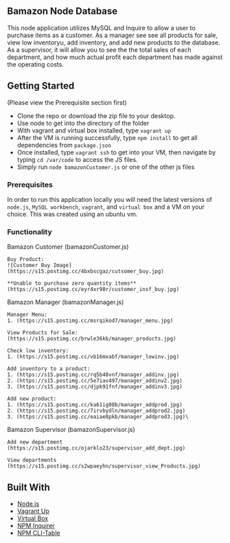 ## Bamazon Node Database

This node application utilizes MySQL and Inquire to allow a user to purchase items as a customer. As a manager see see all products for sale, view low inventoryu, add inventory, and add new products to the database. As a supervisor, it will allow you to see the the total sales of each department, and how much actual profit each department has made against the operating costs.

## Getting Started

(Please view the Prerequisite section first)

- Clone the repo or download the zip file to your desktop.
- Use node to get into the directory of the folder
- With vagrant and virtual box installed, type `vagrant up`
- After the VM is running successfully, type `npm install` to get all dependencies from `package.json`
- Once installed, type `vagrant ssh` to get into your VM, then navigate by typing `cd /var/code` to access the JS files.
- Simply run `node bamazonCustomer.js` or one of the other js files

### Prerequisites

In order to run this application locally you will need the latest versions of `node.js`, `MySQL workbench`, `vagrant`, and `virtual box` and a VM on your choice. This was created using an ubuntu vm.

### Functionality

Bamazon Customer (bamazonCustomer.js)

    Buy Product:
    ![Customer Buy Image](https://s15.postimg.cc/4bxbscgaz/cutsomer_buy.jpg)

    **Unable to purchase zero quantity items**
    (https://s15.postimg.cc/eyr4xr90r/customer_insf_buy.jpg)

Bamazon Manager (bamazonManager.js)

    Manager Menu:
    1. (https://s15.postimg.cc/msrqikod7/manager_menu.jpg)

    View Products for Sale:
    (https://s15.postimg.cc/brwle36kb/manager_products.jpg)

    Check low inventory:
    1. (https://s15.postimg.cc/vb16mxabf/manager_lowinv.jpg)

    Add inventory to a product:
    1. (https://s15.postimg.cc/rq5b48vnf/manager_addinv.jpg)
    2. (https://s15.postimg.cc/5e7iav497/manager_addinv2.jpg)
    3. (https://s15.postimg.cc/djpk91fnf/manager_addinv3.jpg)

    Add new product:
    1. (https://s15.postimg.cc/ka61ig08b/manager_addprod.jpg)
    2. (https://s15.postimg.cc/7irvbydln/manager_addprod2.jpg)
    3. (https://s15.postimg.cc/eaiae8pkb/manager_addprod3.jpg)\

Bamazon Supervisor (bamazonSupervisor.js)

    Add new department
    (https://s15.postimg.cc/ojarklo23/supervisor_add_dept.jpg)

    View departments
    (https://s15.postimg.cc/s2wpaeyhn/supervisor_view_Products.jpg)

## Built With

- [Node.js](https://nodejs.org/en/)
- [Vagrant Up](https://www.vagrantup.com/)
- [Virtual Box](https://www.virtualbox.org/)
- [NPM Inquirer](https://www.npmjs.com/package/inquirer)
- [NPM CLI-Table](https://www.npmjs.com/package/cli-table)
